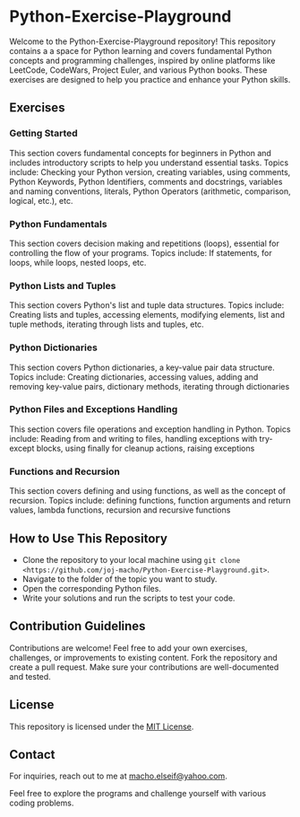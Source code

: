 # Python-Exercise-Playground

Welcome to the Python-Exercise-Playground repository! This repository contains a a space for Python learning and covers fundamental Python concepts and programming challenges, inspired by online platforms like LeetCode, CodeWars, Project Euler, and various Python books. These exercises are designed to help you practice and enhance your Python skills.

## Exercises

### Getting Started

This section covers fundamental concepts for beginners in Python and includes introductory scripts to help you understand essential tasks. Topics include: Checking your Python version, creating variables, using comments, Python Keywords, Python Identifiers, comments and docstrings, variables and naming conventions, literals, Python Operators (arithmetic, comparison, logical, etc.), etc.

### Python Fundamentals

This section covers decision making and repetitions (loops), essential for controlling the flow of your programs. Topics include: If statements, for loops, while loops, nested loops, etc.

### Python Lists and Tuples

This section covers Python's list and tuple data structures. Topics include: Creating lists and tuples, accessing elements, modifying elements, list and tuple methods, iterating through lists and tuples, etc.

### Python Dictionaries

This section covers Python dictionaries, a key-value pair data structure. Topics include: Creating dictionaries, accessing values, adding and removing key-value pairs, dictionary methods, iterating through dictionaries

### Python Files and Exceptions Handling

This section covers file operations and exception handling in Python. Topics include: Reading from and writing to files, handling exceptions with try-except blocks, using finally for cleanup actions, raising exceptions

### Functions and Recursion

This section covers defining and using functions, as well as the concept of recursion. Topics include: defining functions, function arguments and return values, lambda functions, recursion and recursive functions


## How to Use This Repository

- Clone the repository to your local machine using `git clone <https://github.com/joj-macho/Python-Exercise-Playground.git>`.
- Navigate to the folder of the topic you want to study.
- Open the corresponding Python files.
- Write your solutions and run the scripts to test your code.


## Contribution Guidelines

Contributions are welcome! Feel free to add your own exercises, challenges, or improvements to existing content. Fork the repository and create a pull request. Make sure your contributions are well-documented and tested.

## License

This repository is licensed under the [MIT License](LICENSE).

## Contact

For inquiries, reach out to me at macho.elseif@yahoo.com.

Feel free to explore the programs and challenge yourself with various coding problems.